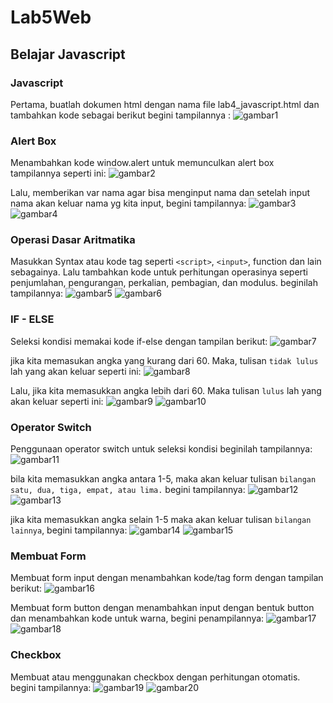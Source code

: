 # Lab5Web

## Belajar Javascript

### Javascript
Pertama, buatlah dokumen html dengan nama file lab4_javascript.html dan tambahkan kode sebagai berikut begini tampilannya :
![gambar1](screenshot/ss1.png)

### Alert Box
Menambahkan kode window.alert untuk memunculkan alert box tampilannya seperti ini:
![gambar2](screenshot/ss2.png)

Lalu, memberikan var nama agar bisa menginput nama dan setelah input nama akan keluar nama yg kita input, begini tampilannya:
![gambar3](screenshot/ss3.png)
![gambar4](screenshot/ss4.png)


### Operasi Dasar Aritmatika
Masukkan Syntax atau kode tag seperti `<script>`, `<input>`, function dan lain sebagainya. Lalu tambahkan kode untuk perhitungan operasinya seperti penjumlahan, pengurangan, perkalian, pembagian, dan modulus. beginilah tampilannya:
![gambar5](screenshot/ss5.png)
![gambar6](screenshot/ss6.png)

### IF - ELSE
Seleksi kondisi memakai kode if-else dengan tampilan berikut:
![gambar7](screenshot/ss7.png)

jika kita memasukan angka yang kurang dari 60. Maka, tulisan `tidak lulus` lah yang akan keluar seperti ini:
![gambar8](screenshot/ss8.png)

Lalu, jika kita memasukkan angka lebih dari 60. Maka tulisan `lulus` lah yang akan keluar seperti ini:
![gambar9](screenshot/ss9.png)
![gambar10](screenshot/ss10.png)

### Operator Switch
Penggunaan operator switch untuk seleksi kondisi beginilah tampilannya:
![gambar11](screenshot/ss11.png)

bila kita memasukkan angka antara 1-5, maka akan keluar tulisan `bilangan satu, dua, tiga, empat, atau lima.` begini tampilannya:
![gambar12](screenshot/ss12.png)
![gambar13](screenshot/ss13.png)

jika kita memasukkan angka selain 1-5 maka akan keluar tulisan `bilangan lainnya`, begini tampilannya:
![gambar14](screenshot/ss14.png)
![gambar15](screenshot/ss15.png)

### Membuat Form
Membuat form input dengan menambahkan kode/tag form dengan tampilan berikut:
![gambar16](screenshot/ss16.png)

Membuat form button dengan menambahkan input dengan bentuk button dan menambahkan kode untuk warna, begini penampilannya:
![gambar17](screenshot/ss17.png)
![gambar18](screenshot/ss18.png)

### Checkbox
Membuat atau menggunakan checkbox dengan perhitungan otomatis. begini tampilannya:
![gambar19](screenshot/ss19.png)
![gambar20](screenshot/ss20.png)

